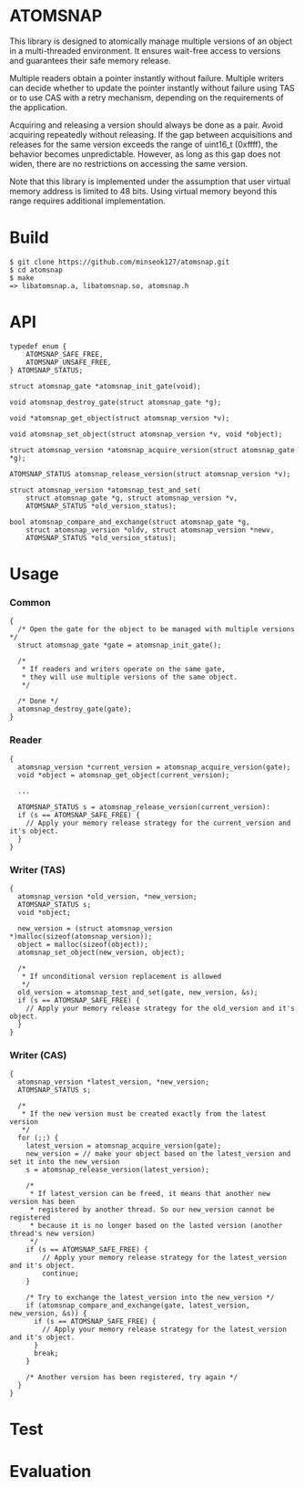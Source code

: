 # ATOMSNAP

This library is designed to atomically manage multiple versions of an object in a multi-threaded environment. It ensures wait-free access to versions and guarantees their safe memory release.

Multiple readers obtain a pointer instantly without failure. Multiple writers can decide whether to update the pointer instantly without failure using TAS or to use CAS with a retry mechanism, depending on the requirements of the application.

Acquiring and releasing a version should always be done as a pair. Avoid acquiring repeatedly without releasing. If the gap between acquisitions and releases for the same version exceeds the range of uint16_t (0xffff), the behavior becomes unpredictable. However, as long as this gap does not widen, there are no restrictions on accessing the same version. 

Note that this library is implemented under the assumption that user virtual memory address is limited to 48 bits. Using virtual memory beyond this range requires additional implementation.

# Build
```
$ git clone https://github.com/minseok127/atomsnap.git
$ cd atomsnap
$ make
=> libatomsnap.a, libatomsnap.so, atomsnap.h
```

# API
```
typedef enum {
	ATOMSNAP_SAFE_FREE,
	ATOMSNAP_UNSAFE_FREE,
} ATOMSNAP_STATUS;

struct atomsnap_gate *atomsnap_init_gate(void);

void atomsnap_destroy_gate(struct atomsnap_gate *g);

void *atomsnap_get_object(struct atomsnap_version *v);

void atomsnap_set_object(struct atomsnap_version *v, void *object);

struct atomsnap_version *atomsnap_acquire_version(struct atomsnap_gate *g);

ATOMSNAP_STATUS atomsnap_release_version(struct atomsnap_version *v);

struct atomsnap_version *atomsnap_test_and_set(
	struct atomsnap_gate *g, struct atomsnap_version *v,
	ATOMSNAP_STATUS *old_version_status);

bool atomsnap_compare_and_exchange(struct atomsnap_gate *g,
	struct atomsnap_version *oldv, struct atomsnap_version *newv,
	ATOMSNAP_STATUS *old_version_status);
```

# Usage

### Common
```
{
  /* Open the gate for the object to be managed with multiple versions */
  struct atomsnap_gate *gate = atomsnap_init_gate();

  /*
   * If readers and writers operate on the same gate,
   * they will use multiple versions of the same object.
   */

  /* Done */
  atomsnap_destroy_gate(gate);
}
```

### Reader
```
{
  atomsnap_version *current_version = atomsnap_acquire_version(gate);
  void *object = atomsnap_get_object(current_version);

  ...

  ATOMSNAP_STATUS s = atomsnap_release_version(current_version):
  if (s == ATOMSNAP_SAFE_FREE) {
    // Apply your memory release strategy for the current_version and it's object.
  }
}
```

### Writer (TAS)
```
{
  atomsnap_version *old_version, *new_version;
  ATOMSNAP_STATUS s;
  void *object;

  new_version = (struct atomsnap_version *)malloc(sizeof(atomsnap_version));
  object = malloc(sizeof(object));
  atomsnap_set_object(new_version, object);
  
  /*
   * If unconditional version replacement is allowed
   */
  old_version = atomsnap_test_and_set(gate, new_version, &s);
  if (s == ATOMSNAP_SAFE_FREE) {
    // Apply your memory release strategy for the old_version and it's object.
  }
}
```

### Writer (CAS)
```
{
  atomsnap_version *latest_version, *new_version;
  ATOMSNAP_STATUS s;

  /* 
   * If the new version must be created exactly from the latest version
   */
  for (;;) {
    latest_version = atomsnap_acquire_version(gate);
    new_version = // make your object based on the latest_version and set it into the new_version
    s = atomsnap_release_version(latest_version);

    /*
     * If latest_version can be freed, it means that another new version has been 
     * registered by another thread. So our new_version cannot be registered 
     * because it is no longer based on the lasted version (another thread's new version)
     */
    if (s == ATOMSNAP_SAFE_FREE) {
        // Apply your memory release strategy for the latest_version and it's object.
        continue;
    }

    /* Try to exchange the latest_version into the new_version */
    if (atomsnap_compare_and_exchange(gate, latest_version, new_version, &s)) {
      if (s == ATOMSNAP_SAFE_FREE) {
        // Apply your memory release strategy for the latest_version and it's object.
      }
      break;
    }

    /* Another version has been registered, try again */
  }
}
```

# Test

# Evaluation

